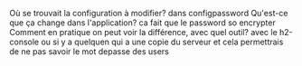 Où se trouvait la configuration à modifier? dans configpassword 
Qu'est-ce que ça change dans l'application? ca fait que le password so encrypter
Comment en pratique on peut voir la différence, avec quel outil? avec le h2-console ou si y a quelquen qui a une copie du serveur et cela permettrais de ne pas savoir le mot depasse des users
